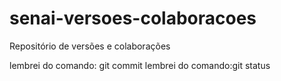 ﻿# senai-versoes-colaboracoes

Repositório de versões e colaborações

lembrei do comando: git commit
lembrei do comando:git status